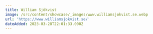 ```yaml
---
title: William Sjökvist
image: /src/content/showcase/_images/www.williamsjokvist.se.webp
url: 'https://www.williamsjokvist.se/'
dateAdded: 2023-03-28T22:01:33.000Z
---
```


